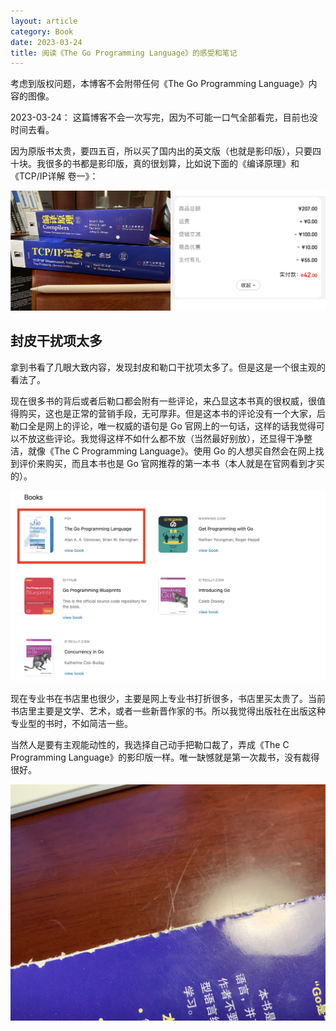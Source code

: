 ```yaml
---
layout: article
category: Book
date: 2023-03-24
title: 阅读《The Go Programming Language》的感受和笔记
---
```

<!-- excerpt-start -->
考虑到版权问题，本博客不会附带任何《The Go Programming Language》内容的图像。

2023-03-24：
这篇博客不会一次写完，因为不可能一口气全部看完，目前也没时间去看。

因为原版书太贵，要四五百，所以买了国内出的英文版（也就是影印版），只要四十块。我很多的书都是影印版，真的很划算，比如说下面的《编译原理》和《TCP/IP详解 卷一》：

![《编译原理》和《TCP/IP详解 卷一》便宜的价格](/assets/images/IMG_3698.JPG)

## 封皮干扰项太多
拿到书看了几眼大致内容，发现封皮和勒口干扰项太多了。但是这是一个很主观的看法了。

现在很多书的背后或者后勒口都会附有一些评论，来凸显这本书真的很权威，很值得购买，这也是正常的营销手段，无可厚非。但是这本书的评论没有一个大家，后勒口全是网上的评论，唯一权威的语句是 Go 官网上的一句话，这样的话我觉得可以不放这些评论。我觉得这样不如什么都不放（当然最好别放），还显得干净整洁，就像《The C Programming Language》。使用 Go 的人想买自然会在网上找到评价来购买，而且本书也是 Go 官网推荐的第一本书（本人就是在官网看到才买的）。

![Go官网推荐书籍](/assets/images/5415d9927f3b840e8e6cfded75ab5653.png)

现在专业书在书店里也很少，主要是网上专业书打折很多，书店里买太贵了。当前书店里主要是文学、艺术，或者一些新晋作家的书。所以我觉得出版社在出版这种专业型的书时，不如简洁一些。

当然人是要有主观能动性的，我选择自己动手把勒口裁了，弄成《The C Programming Language》的影印版一样。唯一缺憾就是第一次裁书，没有裁得很好。

![裁的不是很成功的勒口](/assets/images/IMG_3689.jpeg)